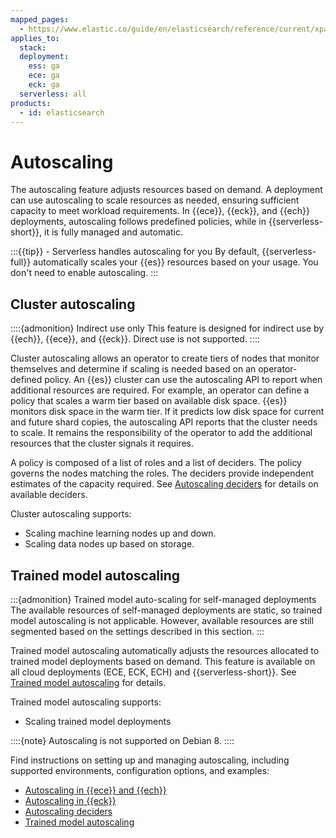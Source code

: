 ```yaml
---
mapped_pages:
  - https://www.elastic.co/guide/en/elasticsearch/reference/current/xpack-autoscaling.html
applies_to:
  stack:
  deployment:
    ess: ga
    ece: ga
    eck: ga
  serverless: all
products:
  - id: elasticsearch
---
```


# Autoscaling

The autoscaling feature adjusts resources based on demand. A deployment can use autoscaling to scale resources as needed, ensuring sufficient capacity to meet workload requirements. In {{ece}}, {{eck}}, and {{ech}} deployments, autoscaling follows predefined policies, while in {{serverless-short}}, it is fully managed and automatic.

:::{{tip}} - Serverless handles autoscaling for you
By default, {{serverless-full}} automatically scales your {{es}} resources based on your usage. You don't need to enable autoscaling.
:::

## Cluster autoscaling

::::{admonition} Indirect use only
This feature is designed for indirect use by {{ech}}, {{ece}}, and {{eck}}. Direct use is not supported.
::::

Cluster autoscaling allows an operator to create tiers of nodes that monitor themselves and determine if scaling is needed based on an operator-defined policy. An {{es}} cluster can use the autoscaling API to report when additional resources are required. For example, an operator can define a policy that scales a warm tier based on available disk space. {{es}} monitors disk space in the warm tier. If it predicts low disk space for current and future shard copies, the autoscaling API reports that the cluster needs to scale. It remains the responsibility of the operator to add the additional resources that the cluster signals it requires.

A policy is composed of a list of roles and a list of deciders. The policy governs the nodes matching the roles. The deciders provide independent estimates of the capacity required. See [Autoscaling deciders](../deploy-manage/autoscaling/autoscaling-deciders.md) for details on available deciders.

Cluster autoscaling supports:
* Scaling machine learning nodes up and down.
* Scaling data nodes up based on storage.

## Trained model autoscaling

:::{admonition} Trained model auto-scaling for self-managed deployments
The available resources of self-managed deployments are static, so trained model autoscaling is not applicable. However, available resources are still segmented based on the settings described in this section.
:::

Trained model autoscaling automatically adjusts the resources allocated to trained model deployments based on demand. This feature is available on all cloud deployments (ECE, ECK, ECH) and {{serverless-short}}. See [Trained model autoscaling](/deploy-manage/autoscaling/trained-model-autoscaling.md) for details.

Trained model autoscaling supports:
* Scaling trained model deployments

::::{note}
Autoscaling is not supported on Debian 8.
::::

Find instructions on setting up and managing autoscaling, including supported environments, configuration options, and examples:

* [Autoscaling in {{ece}} and {{ech}}](/deploy-manage/autoscaling/autoscaling-in-ece-and-ech.md)
* [Autoscaling in {{eck}}](/deploy-manage/autoscaling/autoscaling-in-eck.md)
* [Autoscaling deciders](/deploy-manage/autoscaling/autoscaling-deciders.md)
* [Trained model autoscaling](/deploy-manage/autoscaling/trained-model-autoscaling.md)
